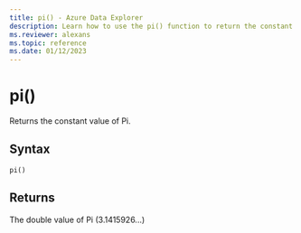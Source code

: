 ```yaml
---
title: pi() - Azure Data Explorer
description: Learn how to use the pi() function to return the constant value of Pi.
ms.reviewer: alexans
ms.topic: reference
ms.date: 01/12/2023
---
```

# pi()

Returns the constant value of Pi.

## Syntax

`pi()`

## Returns

The double value of Pi (3.1415926...)
